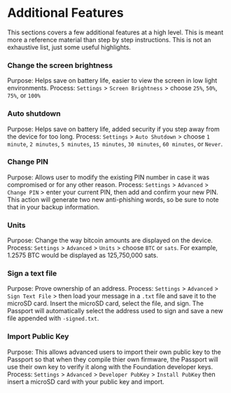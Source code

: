 # Additional Features
This sections covers a few additional features at a high level. This is meant more a reference material than step by step instructions. This is not an exhaustive list, just some useful highlights. 

### Change the screen brightness
Purpose: Helps save on battery life, easier to view the screen in low light environments. 
Process: `Settings` > `Screen Brightness` > choose `25%`, `50%`, `75%`, or `100%`

### Auto shutdown
Purpose: Helps save on battery life, added security if you step away from the device for too long.
Process: `Settings` > `Auto Shutdown` > choose `1 minute`, `2 minutes`, `5 minutes`, `15 minutes`, `30 minutes`, `60 minutes`, or `Never`.

### Change PIN
Purpose: Allows user to modify the existing PIN number in case it was compromised or for any other reason.
Process: `Settings` > `Advanced` > `Change PIN` > enter your current PIN, then add and confirm your new PIN. This action will generate two new anti-phishing words, so be sure to note that in your backup information. 

### Units
Purpose: Change the way bitcoin amounts are displayed on the device.
Process: `Settings` > `Advanced` > `Units` > choose `BTC` or `sats`. For example, 1.2575 BTC would be displayed as 125,750,000 sats.

### Sign a text file
Purpose: Prove ownership of an address. 
Process: `Settings` > `Advanced` > `Sign Text File` > then load your message in a `.txt` file and save it to the microSD card. Insert the microSD card, select the file, and sign. The Passport will automatically select the address used to sign and save a new file appended with `-signed.txt`. 

### Import Public Key
Purpose: This allows advanced users to import their own public key to the Passport so that when they compile thier own firmware, the Passport will use their own key to verify it along with the Foundation developer keys. 
Process: `Settings` > `Advanced` > `Developer PubKey` > `Install PubKey` then insert a microSD card with your public key and import. 
